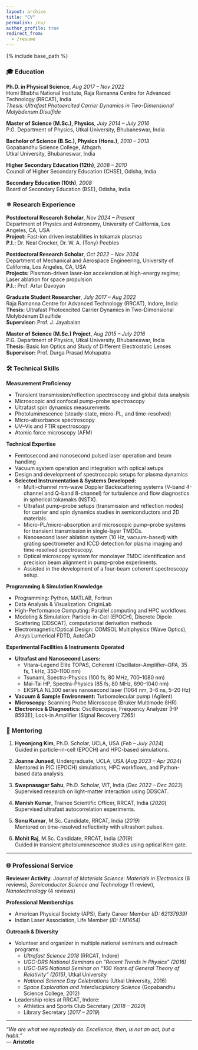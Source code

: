 ```yaml
---
layout: archive
title: "CV"
permalink: /cv/
author_profile: true
redirect_from:
  - /resume
---
```


{% include base_path %}

### 🎓 Education

**Ph.D. in Physical Science**, *Aug 2017 – Nov 2022*  
Homi Bhabha National Institute, Raja Ramanna Centre for Advanced Technology (RRCAT), India  
*Thesis: Ultrafast Photoexcited Carrier Dynamics in Two-Dimensional Molybdenum Disulfide*  

**Master of Science (M.Sc.), Physics**, *July 2014 – July 2016*  
P.G. Department of Physics, Utkal University, Bhubaneswar, India  

**Bachelor of Science (B.Sc.), Physics (Hons.)**, *2010 – 2013*  
Gopabandhu Science College, Athgarh  
Utkal University, Bhubaneswar, India  

**Higher Secondary Education (12th)**, *2008 – 2010*  
Council of Higher Secondary Education (CHSE), Odisha, India  

**Secondary Education (10th)**, *2008*  
Board of Secondary Education (BSE), Odisha, India  

### ⚛️ Research Experience

**Postdoctoral Research Scholar**, *Nov 2024 – Present*  
Department of Physics and Astronomy, University of California, Los Angeles, CA, USA  
**Project:** Fast-ion driven instabilities in tokamak plasmas  
**P.I.:** Dr. Neal Crocker, Dr. W. A. (Tony) Peebles  

**Postdoctoral Research Scholar**, *Oct 2022 – Nov 2024*  
Department of Mechanical and Aerospace Engineering, University of California, Los Angeles, CA, USA  
**Projects:** Plasmon-driven laser-ion acceleration at high-energy regime; Laser ablation for space propulsion  
**P.I.:** Prof. Artur Davoyan  

**Graduate Student Researcher**, *July 2017 – Aug 2022*  
Raja Ramanna Centre for Advanced Technology (RRCAT), Indore, India  
**Thesis:** Ultrafast Photoexcited Carrier Dynamics in Two-Dimensional Molybdenum Disulfide  
**Supervisor:** Prof. J. Jayabalan  

**Master of Science (M.Sc.) Project**, *Aug 2015 – July 2016*  
P.G. Department of Physics, Utkal University, Bhubaneswar, India  
**Thesis:** Basic Ion Optics and Study of Different Electrostatic Lenses  
**Supervisor:** Prof. Durga Prasad Mohapatra  

### 🛠️ Technical Skills

**Measurement Proficiency**  
- Transient transmission/reflection spectroscopy and global data analysis  
- Microscopic and confocal pump–probe spectroscopy  
- Ultrafast spin dynamics measurements  
- Photoluminescence (steady-state, micro-PL, and time-resolved)  
- Micro-absorbance spectroscopy  
- UV–Vis and FTIR spectroscopy  
- Atomic force microscopy (AFM)  

**Technical Expertise**  
- Femtosecond and nanosecond pulsed laser operation and beam handling  
- Vacuum system operation and integration with optical setups  
- Design and development of spectroscopic setups for plasma dynamics  
- **Selected Instrumentation & Systems Developed:**  
  - Multi-channel mm-wave Doppler Backscattering systems (V-band 4-channel and Q-band 8-channel) for turbulence and flow diagnostics in spherical tokamaks (NSTX).  
  - Ultrafast pump–probe setups (transmission and reflection modes) for carrier and spin dynamics studies in semiconductors and 2D materials.  
  - Micro-PL/micro-absorption and microscopic pump–probe systems for transient transmission in single-layer TMDCs.  
  - Nanosecond laser ablation system (10 Hz, vacuum-based) with grating spectrometer and ICCD detection for plasma imaging and time-resolved spectroscopy.  
  - Optical microscopy system for monolayer TMDC identification and precision beam alignment in pump–probe experiments.  
  - Assisted in the development of a four-beam coherent spectroscopy setup.  

**Programming & Simulation Knowledge**  
- Programming: Python, MATLAB, Fortran  
- Data Analysis & Visualization: OriginLab  
- High-Performance Computing: Parallel computing and HPC workflows  
- Modeling & Simulation: Particle-in-Cell (EPOCH), Discrete Dipole Scattering (DDSCAT), computational derivation methods  
- Electromagnetic/Optical Design: COMSOL Multiphysics (Wave Optics), Ansys Lumerical FDTD, AutoCAD  

**Experimental Facilities & Instruments Operated**  
- **Ultrafast and Nanosecond Lasers:**  
  - Vitara–Legend Elite TOPAS, Coherent (Oscillator–Amplifier–OPA, 35 fs, 1 kHz, 350–1100 nm)  
  - Tsunami, Spectra-Physics (100 fs, 80 MHz, 700–1080 nm)  
  - Mai-Tai HP, Spectra-Physics (85 fs, 80 MHz, 690–1040 nm)  
  - EKSPLA NL300 series nanosecond laser (1064 nm, 3–6 ns, 5–20 Hz)  
- **Vacuum & Sample Environment:** Turbomolecular pump (Agilent)  
- **Microscopy:** Scanning Probe Microscope (Bruker Multimode 8HR)  
- **Electronics & Diagnostics:** Oscilloscopes, Frequency Analyzer (HP 8593E), Lock-in Amplifier (Signal Recovery 7265)

### 👥 Mentoring

1. **Hyeonjong Kim**, Ph.D. Scholar, UCLA, USA (*Feb – July 2024*)  
   Guided in particle-in-cell (EPOCH) and HPC-based simulations.  

2. **Joanne Junaed**, Undergraduate, UCLA, USA (*Aug 2023 – Apr 2024*)  
   Mentored in PIC (EPOCH) simulations, HPC workflows, and Python-based data analysis.  

3. **Swapnasagar Sahu**, Ph.D. Scholar, VIT, India (*Dec 2022 – Dec 2023*)  
   Supervised research on light–matter interaction using DDSCAT.  

4. **Manish Kumar**, Trainee Scientific Officer, RRCAT, India (*2020*)  
   Supervised ultrafast autocorrelation experiments.  

5. **Sonu Kumar**, M.Sc. Candidate, RRCAT, India (*2019*)  
   Mentored on time-resolved reflectivity with ultrashort pulses.  

6. **Mohit Raj**, M.Sc. Candidate, RRCAT, India (*2019*)  
   Guided in transient photoluminescence studies using optical Kerr gate.  

---

### 🌐 Professional Service

**Reviewer Activity**: *Journal of Materials Science: Materials in Electronics* (8 reviews), *Semiconductor Science and Technology* (1 review), *Nanotechnology* (4 reviews)  

**Professional Memberships**  
- American Physical Society (APS), Early Career Member *(ID: 62137939)*  
- Indian Laser Association, Life Member *(ID: LM1654)*  

**Outreach & Diversity**  
- Volunteer and organizer in multiple national seminars and outreach programs:  
  - *Ultrafast Science 2018* (RRCAT, Indore)  
  - *UGC-DRS National Seminars on “Recent Trends in Physics” (2016)*  
  - *UGC-DRS National Seminar on “100 Years of General Theory of Relativity” (2015)*, Utkal University  
  - *National Science Day Celebrations* (Utkal University, 2016)  
  - *Space Exploration and Interdisciplinary Science* (Gopabandhu Science College, 2012)  
- Leadership roles at RRCAT, Indore:  
  - Athletics and Sports Club Secretary (*2018 – 2020*)  
  - Library Secretary (*2017 – 2019*)  

---
*“We are what we repeatedly do. Excellence, then, is not an act, but a habit.”*  
— **Aristotle**


